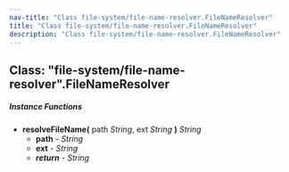 ```yaml
---
nav-title: "Class file-system/file-name-resolver.FileNameResolver"
title: "Class file-system/file-name-resolver.FileNameResolver"
description: "Class file-system/file-name-resolver.FileNameResolver"
---
```

## Class: "file-system/file-name-resolver".FileNameResolver

##### Instance Functions
 - **resolveFileName(** path _String_, ext _String_ **)** _String_
   - **path** - _String_
   - **ext** - _String_
   - _**return**_ - _String_